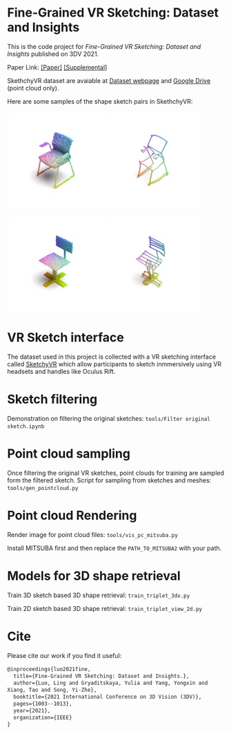 # Fine-Grained VR Sketching: Dataset and Insights

This is the code project for _Fine-Grained VR Sketching: Dataset and Insights_ published on 3DV 2021.

Paper Link: [[Paper]](https://arxiv.org/abs/2209.10008) [[Supplemental]](https://drive.google.com/file/d/1JXGO1s8pyT7YR26zruDevJwO2XJ4MAE1/view?usp=sharing)

SkethchyVR dataset are avaiable at 
[Dataset webpage](https://cvssp.org/data/VRChairSketch/)
and [Google Drive](https://drive.google.com/file/d/1nRAoj3BISFytRoapYDRKm9gic9j06dkD/view?usp=sharing) (point cloud only).

Here are some samples of the shape sketch pairs in SkethchyVR:

![1](images/4b495_shape.gif)![1](images/4b495.gif)

![2](images/5bdcd_shape.gif)![2](images/5bdcd.gif)

# VR Sketch interface
The dataset used in this project is collected with a VR sketching interface called [SketchyVR](https://github.com/Rowl1ng/SketchyVR) which allow participants to sketch inmmersively using VR headsets and handles like Oculus Rift.

# Sketch filtering
Demonstration on filtering the original sketches: `tools/Filter original sketch.ipynb`

# Point cloud sampling
Once filtering the original VR sketches, point clouds for training are sampled form the filtered sketch. Script for sampling from sketches and meshes: `tools/gen_pointcloud.py`

# Point cloud Rendering
Render image for point cloud files: `tools/vis_pc_mitsuba.py`

Install MITSUBA first and then replace the `PATH_TO_MITSUBA2` with your path.

# Models for 3D shape retrieval

Train 3D sketch based 3D shape retrieval:
`train_triplet_3dv.py`

Train 2D sketch based 3D shape retrieval:
`train_triplet_view_2d.py`

# Cite
Please cite our work if you find it useful:

```
@inproceedings{luo2021fine,
  title={Fine-Grained VR Sketching: Dataset and Insights.},
  author={Luo, Ling and Gryaditskaya, Yulia and Yang, Yongxin and Xiang, Tao and Song, Yi-Zhe},
  booktitle={2021 International Conference on 3D Vision (3DV)},
  pages={1003--1013},
  year={2021},
  organization={IEEE}
}
```